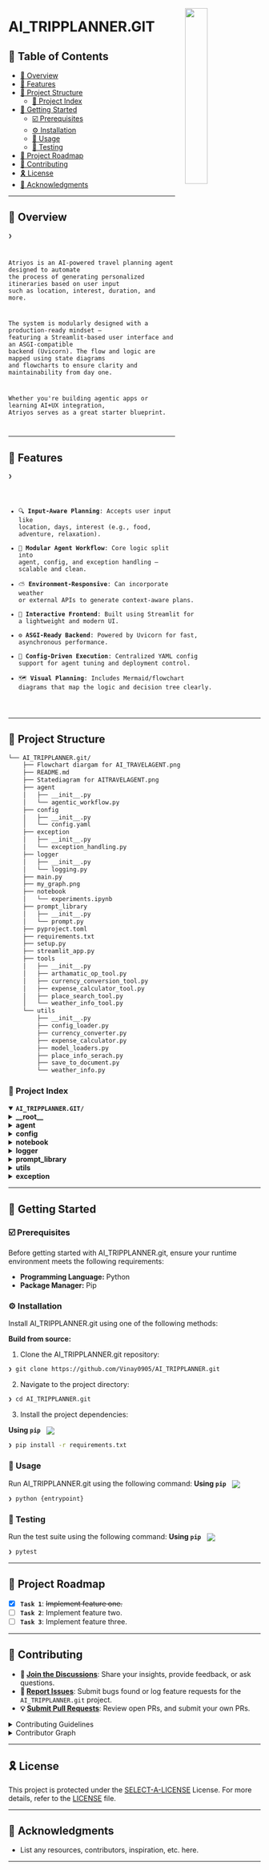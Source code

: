 <div align="left" style="position: relative;">
<img src="https://img.icons8.com/external-tal-revivo-duo-tal-revivo/100/external-markdown-a-lightweight-markup-language-with-plain-text-formatting-syntax-logo-duo-tal-revivo.png" align="right" width="30%" style="margin: -20px 0 0 20px;">
<h1>AI_TRIPPLANNER.GIT</h1>

## 🔗 Table of Contents

- [📍 Overview](#-overview)
- [👾 Features](#-features)
- [📁 Project Structure](#-project-structure)
  - [📂 Project Index](#-project-index)
- [🚀 Getting Started](#-getting-started)
  - [☑️ Prerequisites](#-prerequisites)
  - [⚙️ Installation](#-installation)
  - [🤖 Usage](#🤖-usage)
  - [🧪 Testing](#🧪-testing)
- [📌 Project Roadmap](#-project-roadmap)
- [🔰 Contributing](#-contributing)
- [🎗 License](#-license)
- [🙌 Acknowledgments](#-acknowledgments)

---

## 📍 Overview

<code>❯ 

Atriyos is an AI-powered travel planning agent designed to automate the process of generating personalized itineraries based on user input such as location, interest, duration, and more.

The system is modularly designed with a production-ready mindset — featuring a Streamlit-based user interface and an ASGI-compatible backend (Uvicorn). The flow and logic are mapped using state diagrams and flowcharts to ensure clarity and maintainability from day one.

Whether you're building agentic apps or learning AI+UX integration, Atriyos serves as a great starter blueprint.

</code>

---

## 👾 Features

<code>❯ 

- 🔍 **Input-Aware Planning**: Accepts user input like location, days, interest (e.g., food, adventure, relaxation).
- 🧠 **Modular Agent Workflow**: Core logic split into agent, config, and exception handling — scalable and clean.
- ⛅ **Environment-Responsive**: Can incorporate weather or external APIs to generate context-aware plans.
- 🎨 **Interactive Frontend**: Built using Streamlit for a lightweight and modern UI.
- ⚙️ **ASGI-Ready Backend**: Powered by Uvicorn for fast, asynchronous performance.
- 🧱 **Config-Driven Execution**: Centralized YAML config support for agent tuning and deployment control.
- 🗺️ **Visual Planning**: Includes Mermaid/flowchart diagrams that map the logic and decision tree clearly.


</code>

---

## 📁 Project Structure

```sh
└── AI_TRIPPLANNER.git/
    ├── Flowchart diargam for AI_TRAVELAGENT.png
    ├── README.md
    ├── Statediagram for AITRAVELAGENT.png
    ├── agent
    │   ├── __init__.py
    │   └── agentic_workflow.py
    ├── config
    │   ├── __init__.py
    │   └── config.yaml
    ├── exception
    │   ├── __init__.py
    │   └── exception_handling.py
    ├── logger
    │   ├── __init__.py
    │   └── logging.py
    ├── main.py
    ├── my_graph.png
    ├── notebook
    │   └── experiments.ipynb
    ├── prompt_library
    │   ├── __init__.py
    │   └── prompt.py
    ├── pyproject.toml
    ├── requirements.txt
    ├── setup.py
    ├── streamlit_app.py
    ├── tools
    │   ├── __init__.py
    │   ├── arthamatic_op_tool.py
    │   ├── currency_conversion_tool.py
    │   ├── expense_calculator_tool.py
    │   ├── place_search_tool.py
    │   └── weather_info_tool.py
    └── utils
        ├── __init__.py
        ├── config_loader.py
        ├── currency_converter.py
        ├── expense_calculator.py
        ├── model_loaders.py
        ├── place_info_serach.py
        ├── save_to_document.py
        └── weather_info.py
```


### 📂 Project Index
<details open>
	<summary><b><code>AI_TRIPPLANNER.GIT/</code></b></summary>
	<details> <!-- __root__ Submodule -->
		<summary><b>__root__</b></summary>
		<blockquote>
			<table>
			<tr>
				<td><b><a href='https://github.com/Vinay0905/AI_TRIPPLANNER.git/blob/master/streamlit_app.py'>streamlit_app.py</a></b></td>
				<td><code>❯ REPLACE-ME</code></td>
			</tr>
			<tr>
				<td><b><a href='https://github.com/Vinay0905/AI_TRIPPLANNER.git/blob/master/main.py'>main.py</a></b></td>
				<td><code>❯ REPLACE-ME</code></td>
			</tr>
			<tr>
				<td><b><a href='https://github.com/Vinay0905/AI_TRIPPLANNER.git/blob/master/requirements.txt'>requirements.txt</a></b></td>
				<td><code>❯ REPLACE-ME</code></td>
			</tr>
			<tr>
				<td><b><a href='https://github.com/Vinay0905/AI_TRIPPLANNER.git/blob/master/pyproject.toml'>pyproject.toml</a></b></td>
				<td><code>❯ REPLACE-ME</code></td>
			</tr>
			<tr>
				<td><b><a href='https://github.com/Vinay0905/AI_TRIPPLANNER.git/blob/master/setup.py'>setup.py</a></b></td>
				<td><code>❯ REPLACE-ME</code></td>
			</tr>
			</table>
		</blockquote>
	</details>
	<details> <!-- agent Submodule -->
		<summary><b>agent</b></summary>
		<blockquote>
			<table>
			<tr>
				<td><b><a href='https://github.com/Vinay0905/AI_TRIPPLANNER.git/blob/master/agent/agentic_workflow.py'>agentic_workflow.py</a></b></td>
				<td><code>❯ REPLACE-ME</code></td>
			</tr>
			</table>
		</blockquote>
	</details>
	<details> <!-- config Submodule -->
		<summary><b>config</b></summary>
		<blockquote>
			<table>
			<tr>
				<td><b><a href='https://github.com/Vinay0905/AI_TRIPPLANNER.git/blob/master/config/config.yaml'>config.yaml</a></b></td>
				<td><code>❯ REPLACE-ME</code></td>
			</tr>
			</table>
		</blockquote>
	</details>
	<details> <!-- notebook Submodule -->
		<summary><b>notebook</b></summary>
		<blockquote>
			<table>
			<tr>
				<td><b><a href='https://github.com/Vinay0905/AI_TRIPPLANNER.git/blob/master/notebook/experiments.ipynb'>experiments.ipynb</a></b></td>
				<td><code>❯ REPLACE-ME</code></td>
			</tr>
			</table>
		</blockquote>
	</details>
	<details> <!-- logger Submodule -->
		<summary><b>logger</b></summary>
		<blockquote>
			<table>
			<tr>
				<td><b><a href='https://github.com/Vinay0905/AI_TRIPPLANNER.git/blob/master/logger/logging.py'>logging.py</a></b></td>
				<td><code>❯ REPLACE-ME</code></td>
			</tr>
			</table>
		</blockquote>
	</details>
	<details> <!-- prompt_library Submodule -->
		<summary><b>prompt_library</b></summary>
		<blockquote>
			<table>
			<tr>
				<td><b><a href='https://github.com/Vinay0905/AI_TRIPPLANNER.git/blob/master/prompt_library/prompt.py'>prompt.py</a></b></td>
				<td><code>❯ REPLACE-ME</code></td>
			</tr>
			</table>
		</blockquote>
	</details>
	<details> <!-- utils Submodule -->
		<summary><b>utils</b></summary>
		<blockquote>
			<table>
			<tr>
				<td><b><a href='https://github.com/Vinay0905/AI_TRIPPLANNER.git/blob/master/utils/save_to_document.py'>save_to_document.py</a></b></td>
				<td><code>❯ REPLACE-ME</code></td>
			</tr>
			<tr>
				<td><b><a href='https://github.com/Vinay0905/AI_TRIPPLANNER.git/blob/master/utils/weather_info.py'>weather_info.py</a></b></td>
				<td><code>❯ REPLACE-ME</code></td>
			</tr>
			<tr>
				<td><b><a href='https://github.com/Vinay0905/AI_TRIPPLANNER.git/blob/master/utils/expense_calculator.py'>expense_calculator.py</a></b></td>
				<td><code>❯ REPLACE-ME</code></td>
			</tr>
			<tr>
				<td><b><a href='https://github.com/Vinay0905/AI_TRIPPLANNER.git/blob/master/utils/config_loader.py'>config_loader.py</a></b></td>
				<td><code>❯ REPLACE-ME</code></td>
			</tr>
			<tr>
				<td><b><a href='https://github.com/Vinay0905/AI_TRIPPLANNER.git/blob/master/utils/currency_converter.py'>currency_converter.py</a></b></td>
				<td><code>❯ REPLACE-ME</code></td>
			</tr>
			<tr>
				<td><b><a href='https://github.com/Vinay0905/AI_TRIPPLANNER.git/blob/master/utils/place_info_serach.py'>place_info_serach.py</a></b></td>
				<td><code>❯ REPLACE-ME</code></td>
			</tr>
			<tr>
				<td><b><a href='https://github.com/Vinay0905/AI_TRIPPLANNER.git/blob/master/utils/model_loaders.py'>model_loaders.py</a></b></td>
				<td><code>❯ REPLACE-ME</code></td>
			</tr>
			</table>
		</blockquote>
	</details>
	<details> <!-- exception Submodule -->
		<summary><b>exception</b></summary>
		<blockquote>
			<table>
			<tr>
				<td><b><a href='https://github.com/Vinay0905/AI_TRIPPLANNER.git/blob/master/exception/exception_handling.py'>exception_handling.py</a></b></td>
				<td><code>❯ REPLACE-ME</code></td>
			</tr>
			</table>
		</blockquote>
	</details>
</details>

---
## 🚀 Getting Started

### ☑️ Prerequisites

Before getting started with AI_TRIPPLANNER.git, ensure your runtime environment meets the following requirements:

- **Programming Language:** Python
- **Package Manager:** Pip


### ⚙️ Installation

Install AI_TRIPPLANNER.git using one of the following methods:

**Build from source:**

1. Clone the AI_TRIPPLANNER.git repository:
```sh
❯ git clone https://github.com/Vinay0905/AI_TRIPPLANNER.git
```

2. Navigate to the project directory:
```sh
❯ cd AI_TRIPPLANNER.git
```

3. Install the project dependencies:


**Using `pip`** &nbsp; [<img align="center" src="https://img.shields.io/badge/Pip-3776AB.svg?style={badge_style}&logo=pypi&logoColor=white" />](https://pypi.org/project/pip/)

```sh
❯ pip install -r requirements.txt
```




### 🤖 Usage
Run AI_TRIPPLANNER.git using the following command:
**Using `pip`** &nbsp; [<img align="center" src="https://img.shields.io/badge/Pip-3776AB.svg?style={badge_style}&logo=pypi&logoColor=white" />](https://pypi.org/project/pip/)

```sh
❯ python {entrypoint}
```


### 🧪 Testing
Run the test suite using the following command:
**Using `pip`** &nbsp; [<img align="center" src="https://img.shields.io/badge/Pip-3776AB.svg?style={badge_style}&logo=pypi&logoColor=white" />](https://pypi.org/project/pip/)

```sh
❯ pytest
```


---
## 📌 Project Roadmap

- [X] **`Task 1`**: <strike>Implement feature one.</strike>
- [ ] **`Task 2`**: Implement feature two.
- [ ] **`Task 3`**: Implement feature three.

---

## 🔰 Contributing

- **💬 [Join the Discussions](https://github.com/Vinay0905/AI_TRIPPLANNER.git/discussions)**: Share your insights, provide feedback, or ask questions.
- **🐛 [Report Issues](https://github.com/Vinay0905/AI_TRIPPLANNER.git/issues)**: Submit bugs found or log feature requests for the `AI_TRIPPLANNER.git` project.
- **💡 [Submit Pull Requests](https://github.com/Vinay0905/AI_TRIPPLANNER.git/blob/main/CONTRIBUTING.md)**: Review open PRs, and submit your own PRs.

<details closed>
<summary>Contributing Guidelines</summary>

1. **Fork the Repository**: Start by forking the project repository to your github account.
2. **Clone Locally**: Clone the forked repository to your local machine using a git client.
   ```sh
   git clone https://github.com/Vinay0905/AI_TRIPPLANNER.git
   ```
3. **Create a New Branch**: Always work on a new branch, giving it a descriptive name.
   ```sh
   git checkout -b new-feature-x
   ```
4. **Make Your Changes**: Develop and test your changes locally.
5. **Commit Your Changes**: Commit with a clear message describing your updates.
   ```sh
   git commit -m 'Implemented new feature x.'
   ```
6. **Push to github**: Push the changes to your forked repository.
   ```sh
   git push origin new-feature-x
   ```
7. **Submit a Pull Request**: Create a PR against the original project repository. Clearly describe the changes and their motivations.
8. **Review**: Once your PR is reviewed and approved, it will be merged into the main branch. Congratulations on your contribution!
</details>

<details closed>
<summary>Contributor Graph</summary>
<br>
<p align="left">
   <a href="https://github.com{/Vinay0905/AI_TRIPPLANNER.git/}graphs/contributors">
      <img src="https://contrib.rocks/image?repo=Vinay0905/AI_TRIPPLANNER.git">
   </a>
</p>
</details>

---

## 🎗 License

This project is protected under the [SELECT-A-LICENSE](https://choosealicense.com/licenses) License. For more details, refer to the [LICENSE](https://choosealicense.com/licenses/) file.

---

## 🙌 Acknowledgments

- List any resources, contributors, inspiration, etc. here.

---
